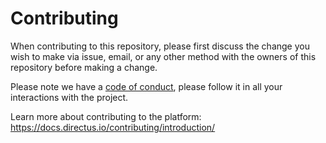 # Contributing

When contributing to this repository, please first discuss the change you wish to make via issue,
email, or any other method with the owners of this repository before making a change.

Please note we have a [code of conduct](./code_of_conduct.md), please follow it in all your interactions with the project.

Learn more about contributing to the platform: https://docs.directus.io/contributing/introduction/
